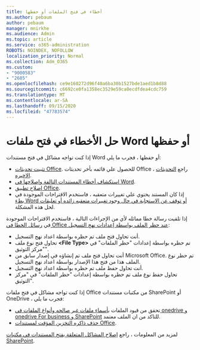 ```yaml
---
title: أخطاء في فتح الملفات أو حفظها
ms.author: pebaum
author: pebaum
manager: mnirkhe
ms.audience: Admin
ms.topic: article
ms.service: o365-administration
ROBOTS: NOINDEX, NOFOLLOW
localization_priority: Normal
ms.collection: Adm_O365
ms.custom:
- "9000583"
- "2685"
ms.openlocfilehash: ce9e160272d96f40a6ba30b1527bde1aed1b8d88
ms.sourcegitcommit: c6692ce0fa1358ec3529e59ca0ecdfdea4cdc759
ms.translationtype: MT
ms.contentlocale: ar-SA
ms.lasthandoff: 09/15/2020
ms.locfileid: "47783574"
---
```

# <a name="resolve-errors-opening-or-saving-word-files"></a>حل الأخطاء في فتح ملفات Word أو حفظها

إذا كنت تواجه مشاكل في فتح مستندات Word أو حفظها ، فجرب ما يلي:

- [تثبيت تحديثات Office](https://support.office.com/article/2ab296f3-7f03-43a2-8e50-46de917611c5). للحصول علي قائمه بأخر تحديثات Office ، راجع [التحديثات الاخيره](https://docs.microsoft.com/officeupdates/office-updates-msi).
- [استكشاف أخطاء المستندات التالفة وإصلاحها في Word](https://docs.microsoft.com/office/troubleshoot/word/damaged-documents-in-word).
- [إصلاح تطبيق Office](https://support.office.com/Article/Repair-an-Office-application-7821d4b6-7c1d-4205-aa0e-a6b40c5bb88b).
- إذا كان المستند يحتوي علي تغييرات متعقبه ، فاستخدم الاقتراحات الموجودة في [بطء Word أو توقف عن الاستجابة في حال وجود تغييرات متعقبه زائده أو تعليقات](https://docs.microsoft.com/office/troubleshoot/word/word-stops-responding) لحل هذه المشكلة.

إذا تلقيت رسالة خطا مماثله لأي من الإجراءات التالية ، فاستخدم الاقتراحات الموجودة في [رسائل الخطا في Office عند حظر الملف بواسطة إعدادات نهج التسجيل](https://docs.microsoft.com/office/troubleshoot/settings/file-blocked-in-office):

- أنت تحاول فتح ملف تم حظره بواسطة اعداد نهج التسجيل.
- تحاول فتح نوع ملف **\<File Type\>** تم حظره بواسطة إعدادات "حظر الملفات" في "مركز التوثيق".
- أنت تحاول فتح ملف تم إنشاؤه في إصدار سابق من Microsoft Office. تم حظر نوع الملف هذا من فتح هذا الإصدار بواسطة اعداد نهج التسجيل.
- أنت تحاول حفظ ملف تم حظره بواسطة اعداد نهج التسجيل.
- تحاول حفظ نوع ملف تم حظره بواسطة إعدادات "حظر الملفات" في "مركز التوثيق".

إذا كنت تواجه مشاكل في فتح ملفات Office من مكتبات مستندات SharePoint أو OneDrive ، فجرب ما يلي:

- تحقق من قيود الملفات [بأسماء ملفات غير صالحه وأنواع الملفات في onedrive و onedrive For business و SharePoint](https://support.office.com/article/64883a5d-228e-48f5-b3d2-eb39e07630fa) للتاكد من ان الملف معتمد. 
- [حذف ذاكره التخزين المؤقت لمستندات Office](https://support.office.com/article/b1d3765e-d71b-4bb8-99ca-acd22c42995d
). 

لمزيد من المعلومات ، راجع [إصلاح المشاكل المتعلقة بفتح المستندات في مكتبات SharePoint](https://support.office.com/article/31329fa1-4ad0-47fc-95d8-bb0c5b12a536).